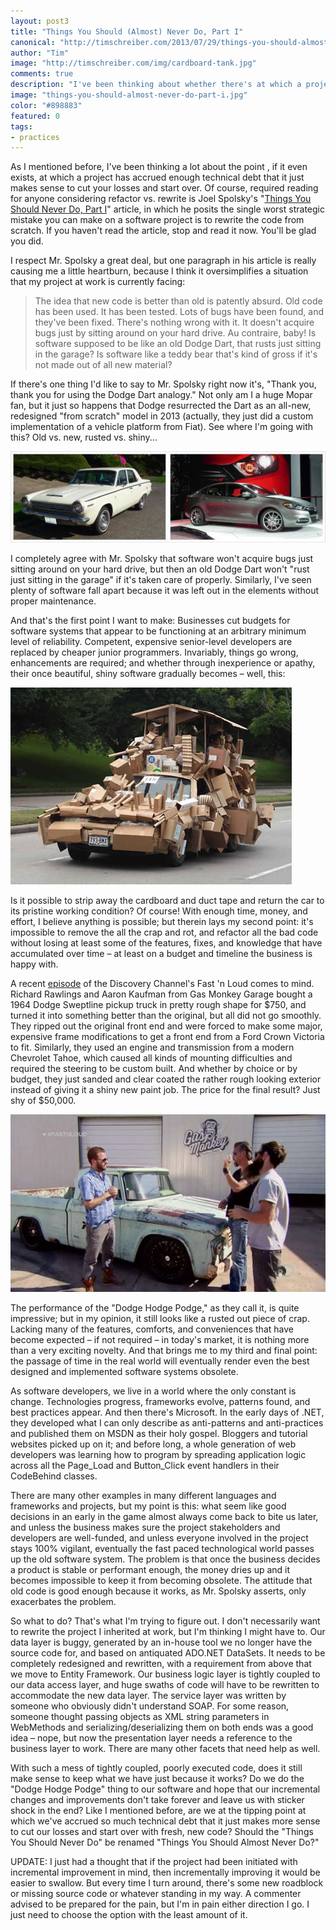 ```yaml
--- 
layout: post3
title: "Things You Should (Almost) Never Do, Part I"
canonical: "http://timschreiber.com/2013/07/29/things-you-should-almost-never-do-part-i/"
author: "Tim"
image: "http://timschreiber.com/img/cardboard-tank.jpg"
comments: true
description: "I've been thinking about whether there's at which a project has accrued enough technical debt that it just makes sense to cut your losses and start over."
image: "things-you-should-almost-never-do-part-i.jpg"
color: "#898883"
featured: 0
tags:
- practices
---
```


As I mentioned before, I've been thinking a lot about the point , if it even exists, at which a project has accrued enough technical debt that it just makes sense to cut your losses and start over. Of course, required reading for anyone considering refactor vs. rewrite is Joel Spolsky's &quot;[Things You Should Never Do, Part I][1]&quot; article, in which he posits the single worst strategic mistake you can make on a software project is to rewrite the code from scratch. If you haven't read the article, stop and read it now. You'll be glad you did.

I respect Mr. Spolsky a great deal, but one paragraph in his article is really causing me a little heartburn, because I think it oversimplifies a situation that my project at work is currently facing:

> The idea that new code is better than old is patently absurd. Old code has been used. It has been tested. Lots of bugs have been found, and they've been fixed. There's nothing wrong with it. It doesn't acquire bugs just by sitting around on your hard drive. Au contraire, baby! Is software supposed to be like an old Dodge Dart, that rusts just sitting in the garage? Is software like a teddy bear that's kind of gross if it's not made out of all new material?

If there's one thing I'd like to say to Mr. Spolsky right now it's, &quot;Thank you, thank you for using the Dodge Dart analogy.&quot; Not only am I a huge Mopar fan, but it just so happens that Dodge resurrected the Dart as an all-new, redesigned &quot;from scratch&quot; model in 2013 (actually, they just did a custom implementation of a vehicle platform from Fiat). See where I'm going with this? Old vs. new, rusted vs. shiny...

<div class="text-center"><img src="/img/old-new-dart.jpg" alt="Old and Busted / New Hotness" /></div>

I completely agree with Mr. Spolsky that software won't acquire bugs just sitting around on your hard drive, but then an old Dodge Dart won't &quot;rust just sitting in the garage&quot; if it's taken care of properly. Similarly, I've seen plenty of software fall apart because it was left out in the elements without proper maintenance.

And that's the first point I want to make: Businesses cut budgets for software systems that appear to be functioning at an arbitrary minimum level of reliability. Competent, expensive senior-level developers are replaced by cheaper junior programmers. Invariably, things go wrong, enhancements are required; and whether through inexperience or apathy, their once beautiful, shiny software gradually becomes &ndash; well, this:

<div class="text-center"><img src="/img/cardboard-tank.jpg" alt="They're &quot;Features&quot;" /></div>

Is it possible to strip away the cardboard and duct tape and return the car to its pristine working condition? Of course! With enough time, money, and effort, I believe anything is possible; but therein lays my second point: it's impossible to remove the all the crap and rot, and refactor all the bad code without losing at least some of the features, fixes, and knowledge that have accumulated over time &ndash; at least on a budget and timeline the business is happy with.

A recent [episode][4] of the Discovery Channel's Fast 'n Loud comes to mind. Richard Rawlings and Aaron Kaufman from Gas Monkey Garage bought a 1964 Dodge Sweptline pickup truck in pretty rough shape for $750, and turned it into something better than the original, but all did not go smoothly. They ripped out the original front end and were forced to make some major, expensive frame modifications to get a front end from a Ford Crown Victoria to fit. Similarly, they used an engine and transmission from a modern Chevrolet Tahoe, which caused all kinds of mounting difficulties and required the steering to be custom built. And whether by choice or by budget, they just sanded and clear coated the rather rough looking exterior instead of giving it a shiny new paint job. The price for the final result? Just shy of $50,000.

<div class="text-center"><img src="/img/dodge-hodge-podge.jpg" alt="Dodge Hodge Podge" /></div>

The performance of the &quot;Dodge Hodge Podge,&quot; as they call it, is quite impressive; but in my opinion, it still looks like a rusted out piece of crap. Lacking many of the features, comforts, and conveniences that have become expected &ndash; if not required &ndash; in today's market, it is nothing more than a very exciting novelty. And that brings me to my third and final point: the passage of time in the real world will eventually render even the best designed and implemented software systems obsolete.

As software developers, we live in a world where the only constant is change. Technologies progress, frameworks evolve, patterns found, and best practices appear. And then there's Microsoft. In the early days of .NET, they developed what I can only describe as anti-patterns and anti-practices and published them on MSDN as their holy gospel. Bloggers and tutorial websites picked up on it; and before long, a whole generation of web developers was learning how to program by spreading application logic across all the Page_Load and Button_Click event handlers in their CodeBehind classes.

There are many other examples in many different languages and frameworks and projects, but my point is this: what seem like good decisions in an early in the game almost always come back to bite us later, and unless the business makes sure the project stakeholders and developers are well-funded, and unless everyone involved in the project stays 100% vigilant, eventually the fast paced technological world passes up the old software system. The problem is that once the business decides a product is stable or performant enough, the money dries up and it becomes impossible to keep it from becoming obsolete. The attitude that old code is good enough because it works, as Mr. Spolsky asserts, only exacerbates the problem.

So what to do? That's what I'm trying to figure out. I don't necessarily want to rewrite the project I inherited at work, but I'm thinking I might have to. Our data layer is buggy, generated by an in-house tool we no longer have the source code for, and based on antiquated ADO.NET DataSets. It needs to be completely redesigned and rewritten, with a requirement from above that we move to Entity Framework. Our business logic layer is tightly coupled to our data access layer, and huge swaths of code will have to be rewritten to accommodate the new data layer. The service layer was written by someone who obviously didn't understand SOAP. For some reason, someone thought passing objects as XML string parameters in WebMethods and serializing/deserializing them on both ends was a good idea &ndash; nope, but now the presentation layer needs a reference to the business layer to work. There are many other facets that need help as well.

With such a mess of tightly coupled, poorly executed code, does it still make sense to keep what we have just because it works? Do we do the &quot;Dodge Hodge Podge&quot; thing to our software and hope that our incremental changes and improvements don't take forever and leave us with sticker shock in the end? Like I mentioned before, are we at the tipping point at which we've accrued so much technical debt that it just makes more sense to cut our losses and start over with fresh, new code? Should the &quot;Things You Should Never Do&quot; be renamed &quot;Things You Should Almost Never Do?&quot;

UPDATE: I just had a thought that if the project had been initiated with incremental improvement in mind, then incrementally improving it would be easier to swallow. But every time I turn around, there's some new roadblock or missing source code or whatever standing in my way. A commenter advised to be prepared for the pain, but I'm in pain either direction I go. I just need to choose the option with the least amount of it.

[1]: http://www.joelonsoftware.com/articles/fog0000000069.html
[2]: /img/old-new-dart.jpg
[3]: /img/cardboard-tank.jpg
[4]: http://dsc.discovery.com/tv-shows/fast-n-loud/season-2-episodes4.htm
[5]: /img/dodge-hodge-podge.jpg
